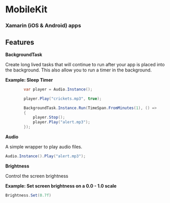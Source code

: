 # MobileKit

### Xamarin (iOS & Android) apps

## Features

**BackgroundTask**

Create long lived tasks that will continue to run after your app is placed into the background.  This also allow you to run a timer in the background.  

**Example: Sleep Timer**

```c#
        var player = Audio.Instance();

        player.Play("crickets.mp3", true);

        BackgroundTask.Instance.Run(TimeSpan.FromMinutes(1), () =>
        {
            player.Stop();
            player.Play("alert.mp3");
        });
```



**Audio**

A simple wrapper to play audio files.

```c#
Audio.Instance().Play("alert.mp3");
```

**Brightness**

Control the screen brightness

**Example: Set screen brightness on a 0.0 - 1.0 scale**

```c#
Brightness.Set(0.7f)
```

